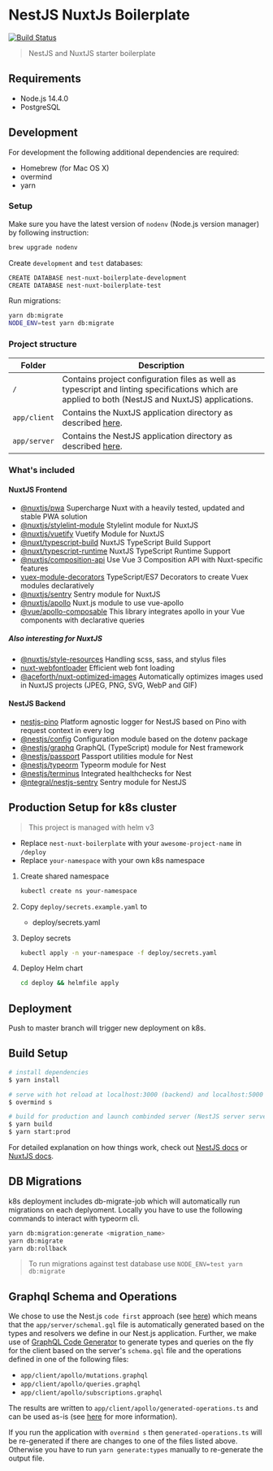 # NestJS NuxtJs Boilerplate

[![Build Status](https://drone.zebbra.ch/api/badges/zebbra-repos/nestjs-nuxtjs-boilerplate/status.svg)](https://drone.zebbra.ch/zebbra-repos/nestjs-nuxtjs-boilerplate)

> NestJS and NuxtJS starter boilerplate

## Requirements

- Node.js 14.4.0
- PostgreSQL

## Development

For development the following additional dependencies are required:

- Homebrew (for Mac OS X)
- overmind
- yarn

### Setup

Make sure you have the latest version of `nodenv` (Node.js version manager) by following instruction:

```bash
brew upgrade nodenv
```

Create `development` and `test` databases:

```bash
CREATE DATABASE nest-nuxt-boilerplate-development
CREATE DATABASE nest-nuxt-boilerplate-test
```

Run migrations:

```bash
yarn db:migrate
NODE_ENV=test yarn db:migrate
```

### Project structure

| Folder       | Description                                                                                                                                       |
| ------------ | ------------------------------------------------------------------------------------------------------------------------------------------------- |
| `/`          | Contains project configuration files as well as typescript and linting specifications which are applied to both (NestJS and NuxtJS) applications. |
| `app/client` | Contains the NuxtJS application directory as described [here](https://nuxtjs.org/guide/directory-structure).                                      |
| `app/server` | Contains the NestJS application directory as described [here](https://docs.nestjs.com/first-steps).                                               |

### What's included

#### NuxtJS Frontend

- [@nuxtjs/pwa](https://pwa.nuxtjs.org) Supercharge Nuxt with a heavily tested, updated and stable PWA solution
- [@nuxtjs/stylelint-module](https://github.com/nuxt-community/stylelint-module) Stylelint module for NuxtJS
- [@nuxtjs/vuetify](https://github.com/nuxt-community/vuetify-module) Vuetify Module for NuxtJS
- [@nuxt/typescript-build](https://typescript.nuxtjs.org/guide/setup.html#installation) NuxtJS TypeScript Build Support
- [@nuxt/typescript-runtime](https://typescript.nuxtjs.org/guide/runtime.html#installation) NuxtJS TypeScript Runtime Support
- [@nuxtjs/composition-api](https://composition-api.now.sh/) Use Vue 3 Composition API with Nuxt-specific features
- [vuex-module-decorators](https://github.com/championswimmer/vuex-module-decorators) TypeScript/ES7 Decorators to create Vuex modules declaratively
- [@nuxtjs/sentry](https://github.com/nuxt-community/sentry-module#readme) Sentry module for NuxtJS
- [@nuxtjs/apollo](https://github.com/nuxt-community/apollo-module) Nuxt.js module to use vue-apollo
- [@vue/apollo-composable](https://v4.apollo.vuejs.org/guide/) This library integrates apollo in your Vue components with declarative queries

##### Also interesting for NuxtJS

- [@nuxtjs/style-resources](https://github.com/nuxt-community/style-resources-module#readme) Handling scss, sass, and stylus files
- [nuxt-webfontloader](https://github.com/Developmint/nuxt-webfontloader#readme) Efficient web font loading
- [@aceforth/nuxt-optimized-images](https://aceforth.com/docs/nuxt-optimized-images/) Automatically optimizes images used in NuxtJS projects (JPEG, PNG, SVG, WebP and GIF)

#### NestJS Backend

- [nestjs-pino](https://github.com/iamolegga/nestjs-pino) Platform agnostic logger for NestJS based on Pino with request context in every log
- [@nestjs/config](https://github.com/nestjs/config) Configuration module based on the dotenv package
- [@nestjs/graphq](https://github.com/nestjs/graphql) GraphQL (TypeScript) module for Nest framework
- [@nestjs/passport](https://github.com/nestjs/passport) Passport utilities module for Nest
- [@nestjs/typeorm](https://github.com/nestjs/typeorm) Typeorm module for Nest
- [@nestjs/terminus](https://www.npmjs.com/package/@nestjs/terminus) Integrated healthchecks for Nest
- [@ntegral/nestjs-sentry](https://www.npmjs.com/package/@ntegral/nestjs-sentry) Sentry module for NestJS

## Production Setup for k8s cluster

> This project is managed with helm v3

- Replace `nest-nuxt-boilerplate` with your `awesome-project-name` in `/deploy`
- Replace `your-namespace` with your own k8s namespace

1. Create shared namespace

   ```bash
   kubectl create ns your-namespace
   ```

1. Copy `deploy/secrets.example.yaml` to

   - deploy/secrets.yaml

1. Deploy secrets

   ```bash
   kubectl apply -n your-namespace -f deploy/secrets.yaml
   ```

1. Deploy Helm chart

   ```bash
   cd deploy && helmfile apply
   ```

## Deployment

Push to master branch will trigger new deployment on k8s.

## Build Setup

```bash
# install dependencies
$ yarn install

# serve with hot reload at localhost:3000 (backend) and localhost:5000 (frontend)
$ overmind s

# build for production and launch combinded server (NestJS server serves NuxtJS frontend)
$ yarn build
$ yarn start:prod
```

For detailed explanation on how things work, check out [NestJS docs](https://docs.nestjs.com/) or [NuxtJS docs](https://nuxtjs.org).

## DB Migrations

k8s deployment includes db-migrate-job which will automatically run migrations on each deplyoment. Locally you have to use the following commands to interact with typeorm cli.

```bash
yarn db:migration:generate <migration_name>
yarn db:migrate
yarn db:rollback
```

> To run migrations against test database use `NODE_ENV=test yarn db:migrate`

## Graphql Schema and Operations

We chose to use the Nest.js `code first` approach (see [here](https://docs.nestjs.com/graphql/quick-start)) which means that the `app/server/schemal.gql` file is automatically generated based on the types and resolvers we define in our Nest.js application. Further, we make use of [GraphQL Code Generator](https://graphql-code-generator.com/) to generate types and queries on the fly for the client based on the server's `schema.gql` file and the operations defined in one of the following files:

- `app/client/apollo/mutations.graphql`
- `app/client/apollo/queries.graphql`
- `app/client/apollo/subscriptions.graphql`

The results are written to `app/client/apollo/generated-operations.ts` and can be used as-is (see [here](https://graphql-code-generator.com/docs/plugins/typescript-vue-apollo) for more information).

If you run the application with `overmind s` then `generated-operations.ts` will be re-generated if there are changes to one of the files listed above. Otherwise you have to run `yarn generate:types` manually to re-generate the output file.
